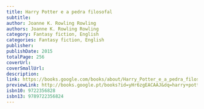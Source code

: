 ```yaml
---
title: Harry Potter e a pedra filosofal
subtitle: 
author: Joanne K. Rowling Rowling
authors: Joanne K. Rowling Rowling
category: Fantasy fiction, English
categories: Fantasy fiction, English
publisher: 
publishDate: 2015
totalPage: 256
coverUrl: 
coverSmallUrl: 
description: 
link: https://books.google.com/books/about/Harry_Potter_e_a_pedra_filosofal.html?hl=&id=yHr6zgEACAAJ
previewLink: http://books.google.pt/books?id=yHr6zgEACAAJ&dq=harry+potter+e+a+pedra+filosofal&hl=&as_pt=BOOKS&cd=1&source=gbs_api
isbn10: 9722356828
isbn13: 9789722356824
---
```


